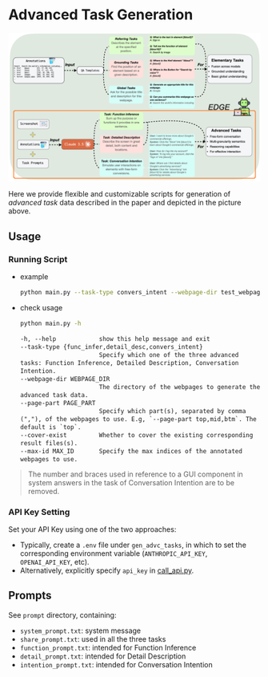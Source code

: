 # Advanced Task Generation

<img src="assets/tasks_advc_framed.png" alt="tasks_advc_framed.png"/>

Here we provide flexible and customizable scripts for generation of *advanced task* data described in the paper and depicted in the picture above. 

## Usage

### Running Script

- example
  ```bash
  python main.py --task-type convers_intent --webpage-dir test_webpage --page-part top,mid --cover-exist
  ```
- check usage

  ```bash
  python main.py -h
  ```
  ```
  -h, --help            show this help message and exit
  --task-type {func_infer,detail_desc,convers_intent}
                        Specify which one of the three advanced tasks: Function Inference, Detailed Description, Conversation Intention.
  --webpage-dir WEBPAGE_DIR
                        The directory of the webpages to generate the advanced task data.
  --page-part PAGE_PART
                        Specify which part(s), separated by comma (","), of the webpages to use. E.g, `--page-part top,mid,btm`. The default is `top`.
  --cover-exist         Whether to cover the existing corresponding result files(s).
  --max-id MAX_ID       Specify the max indices of the annotated webpages to use.
  ```

> The number and braces used in reference to a GUI component in system answers in the task of Conversation Intention are to be removed. 

### API Key Setting

Set your API Key using one of the two approaches:
- Typically, create a `.env` file under `gen_advc_tasks`, in which to set the corresponding environment variable (`ANTHROPIC_API_KEY`, `OPENAI_API_KEY`, etc).
- Alternatively, explicitly specify `api_key` in [call_api.py](gen_advc_tasks/utils/call_api.py).

## Prompts

See `prompt` directory, containing:
- `system_prompt.txt`: system message
- `share_prompt.txt`: used in all the three tasks
- `function_prompt.txt`: intended for Function Inference
- `detail_prompt.txt`: intended for Detail Description
- `intention_prompt.txt`: intended for Conversation Intention
